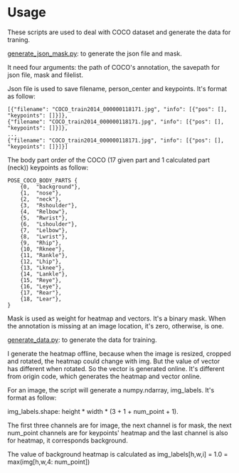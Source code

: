 # Usage

These scripts are used to deal with COCO dataset and generate the data for traning.

[generate_json_mask.py](https://github.com/last-one/pytorch_realtime_multi-person_pose_estimation/blob/master/preprocessing/generate_json_mask.py): to generate the json file and mask.

It need four arguments: the path of COCO's annotation, the savepath for json file, mask and filelist.

Json file is used to save filename, person_center and keypoints. It's format as follow:
```
[{"filename": "COCO_train2014_000000118171.jpg", "info": [{"pos": [], "keypoints": []}]},
{"filename": "COCO_train2014_000000118171.jpg", "info": [{"pos": [], "keypoints": []}]},
...
{"filename": "COCO_train2014_000000118171.jpg", "info": [{"pos": [], "keypoints": []}]}]
```
The body part order of the COCO (17 given part and 1 calculated part (neck)) keypoints as follow:

```
POSE_COCO_BODY_PARTS {
	{0,  "background"},
	{1,  "nose"},
	{2,  "neck"},
	{3,  "Rshoulder"},
	{4,  "Relbow"},
	{5,  "Rwrist"},
	{6,  "Lshoulder"},
	{7,  "Lelbow"},
	{8,  "Lwrist"},
	{9,  "Rhip"},
	{10, "Rknee"},
	{11, "Rankle"},
	{12, "Lhip"},
	{13, "Lknee"},
	{14, "Lankle"},
	{15, "Reye"},
	{16, "Leye"},
	{17, "Rear"},
	{18, "Lear"},
}
```

Mask is used as weight for heatmap and vectors. It's a binary mask. When the annotation is missing at an image location, it's zero, otherwise, is one.

[generate_data.py](https://github.com/last-one/pytorch_realtime_multi-person_pose_estimation/blob/master/preprocessing/generate_data.py): to generate the data for training.

I generate the heatmap offline, because when the image is resized, cropped and rotated, the heatmap could change with img. But the value of vector has different when rotated. So the vector is generated online. It's different from origin code, which generates the heatmap and vector online.

For an image, the script will generate a numpy.ndarray, img_labels. It's format as follow:

img_labels.shape: height * width * (3 + 1 + num_point + 1).

The first three channels are for image, the next channel is for mask, the next num_point channels are for keypoints' heatmap and the last channel is also for heatmap, it corresponds background.

The value of background heatmap is calculated as img_labels[h,w,i] = 1.0 = max(img[h,w,4: num_point])
